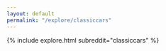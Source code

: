 ```yaml
---
layout: default
permalink: "/explore/classiccars"
---
```


{% include explore.html subreddit="classiccars" %}
